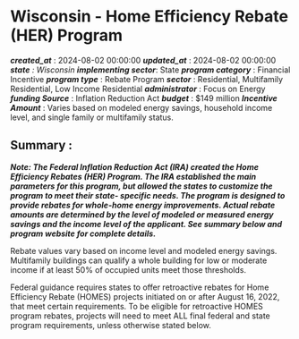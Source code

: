 # Wisconsin - Home Efficiency Rebate (HER) Program 
 ***created_at*** : 2024-08-02 00:00:00 
 ***updated_at*** : 2024-08-02 00:00:00 
 ***state** : Wisconsin 
 **implementing sector***: State 
 ***program category*** : Financial Incentive 
 ***program type*** : Rebate Program 
 ***sector*** : Residential, Multifamily Residential, Low Income Residential 
 ***administrator*** : Focus on Energy 
 ***funding Source*** : Inflation Reduction Act 
 ***budget*** : $149 million 
 ***Incentive Amount*** : Varies based on modeled energy savings, household income level, and single
family or multifamily status.

 
 ## Summary : 
 **_Note: The Federal Inflation Reduction Act (IRA) created the Home Efficiency
Rebates (HER) Program. The IRA established the main parameters for this
program, but allowed the states to customize the program to meet their state-
specific needs. The program is designed to provide rebates for whole-home
energy improvements. Actual rebate amounts are determined by the level of
modeled or measured energy savings and the income level of the applicant. See
summary below and program website for complete details._**

Rebate values vary based on income level and modeled energy savings.
Multifamily buildings can qualify a whole building for low or moderate income
if at least 50% of occupied units meet those thresholds.

Federal guidance requires states to offer retroactive rebates for Home
Efficiency Rebate (HOMES) projects initiated on or after August 16, 2022, that
meet certain requirements. To be eligible for retroactive HOMES program
rebates, projects will need to meet ALL final federal and state program
requirements, unless otherwise stated below.

 
 